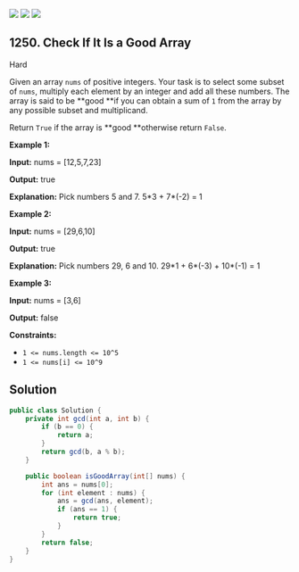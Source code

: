 [![](https://img.shields.io/github/stars/javadev/LeetCode-in-Java?label=Stars&style=flat-square)](https://github.com/javadev/LeetCode-in-Java)
[![](https://img.shields.io/github/forks/javadev/LeetCode-in-Java?label=Fork%20me%20on%20GitHub%20&style=flat-square)](https://github.com/javadev/LeetCode-in-Java/fork)
[![](https://img.shields.io/badge/-LeetCode%20in%20Kotlin-blue?style=flat-square)](https://github.com/javadev/LeetCode-in-Kotlin)

## 1250\. Check If It Is a Good Array

Hard

Given an array `nums` of positive integers. Your task is to select some subset of `nums`, multiply each element by an integer and add all these numbers. The array is said to be **good **if you can obtain a sum of `1` from the array by any possible subset and multiplicand.

Return `True` if the array is **good **otherwise return `False`.

**Example 1:**

**Input:** nums = [12,5,7,23]

**Output:** true

**Explanation:** Pick numbers 5 and 7. 5\*3 + 7\*(-2) = 1

**Example 2:**

**Input:** nums = [29,6,10]

**Output:** true

**Explanation:** Pick numbers 29, 6 and 10. 29\*1 + 6\*(-3) + 10\*(-1) = 1

**Example 3:**

**Input:** nums = [3,6]

**Output:** false

**Constraints:**

*   `1 <= nums.length <= 10^5`
*   `1 <= nums[i] <= 10^9`

## Solution

```java
public class Solution {
    private int gcd(int a, int b) {
        if (b == 0) {
            return a;
        }
        return gcd(b, a % b);
    }

    public boolean isGoodArray(int[] nums) {
        int ans = nums[0];
        for (int element : nums) {
            ans = gcd(ans, element);
            if (ans == 1) {
                return true;
            }
        }
        return false;
    }
}
```